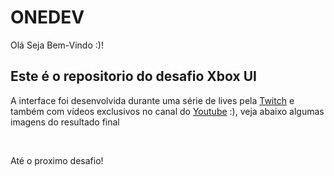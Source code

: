 # ONEDEV

Olá Seja Bem-Vindo :)!


## Este é o repositorio do desafio Xbox UI

A interface foi desenvolvida durante uma série de lives pela [Twitch](https://www.twitch.tv/onedev_) e também com vídeos exclusivos no canal do [Youtube](https://www.youtube.com/channel/UCKFtKeO2FN5QMwAPlseoABQ) :), veja abaixo algumas imagens do resultado final

![]()
![]()
![]()
![]()

Até o proximo desafio!

